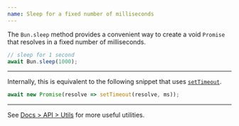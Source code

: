 ```yaml
---
name: Sleep for a fixed number of milliseconds
---
```


The `Bun.sleep` method provides a convenient way to create a void `Promise` that resolves in a fixed number of milliseconds.

```ts
// sleep for 1 second
await Bun.sleep(1000);
```

---

Internally, this is equivalent to the following snippet that uses [`setTimeout`](https://developer.mozilla.org/en-US/docs/Web/API/WindowOrWorkerGlobalScope/setTimeout).

```ts
await new Promise(resolve => setTimeout(resolve, ms));
```

---

See [Docs > API > Utils](/docs/api/utils) for more useful utilities.
